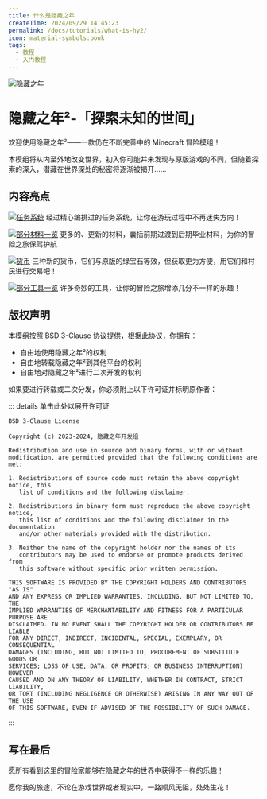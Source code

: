```yaml
---
title: 什么是隐藏之年
createTime: 2024/09/29 14:45:23
permalink: /docs/tutorials/what-is-hy2/
icon: material-symbols:book
tags:
  - 教程
  - 入门教程
---
```

[![隐藏之年](https://s11.ax1x.com/2024/02/16/pFGrHiQ.png)](https://imgse.com/i/pFGrHiQ)

# 隐藏之年²-「探索未知的世间」

欢迎使用隐藏之年²——一款仍在不断完善中的 Minecraft 冒险模组！

本模组将从内至外地改变世界，初入你可能并未发现与原版游戏的不同，但随着探索的深入，潜藏在世界深处的秘密将逐渐被揭开……

## 内容亮点

[![任务系统](https://s21.ax1x.com/2024/08/13/pApzJ9s.png)](https://imgse.com/i/pApzJ9s)
经过精心编排过的任务系统，让你在游玩过程中不再迷失方向！

[![部分材料一览](https://s21.ax1x.com/2024/08/13/pApz3NQ.png)](https://imgse.com/i/pApz3NQ)
更多的、更新的材料，囊括前期过渡到后期毕业材料，为你的冒险之旅保驾护航

[![货币](https://s21.ax1x.com/2024/08/13/pApz8hj.png)](https://imgse.com/i/pApz8hj)
三种新的货币，它们与原版的绿宝石等效，但获取更为方便，用它们和村民进行交易吧！

[![部分工具一览](https://s21.ax1x.com/2024/08/13/pApzY3n.png)](https://imgse.com/i/pApzY3n)
许多奇妙的工具，让你的冒险之旅增添几分不一样的乐趣！

## 版权声明

本模组按照 BSD 3-Clause 协议提供，根据此协议，你拥有：

- 自由地使用隐藏之年²的权利
- 自由地转载隐藏之年²到其他平台的权利
- 自由地对隐藏之年²进行二次开发的权利

如果要进行转载或二次分发，你必须附上以下许可证并标明原作者：

::: details 单击此处以展开许可证
```
BSD 3-Clause License

Copyright (c) 2023-2024, 隐藏之年开发组

Redistribution and use in source and binary forms, with or without
modification, are permitted provided that the following conditions are met:

1. Redistributions of source code must retain the above copyright notice, this
   list of conditions and the following disclaimer.

2. Redistributions in binary form must reproduce the above copyright notice,
   this list of conditions and the following disclaimer in the documentation
   and/or other materials provided with the distribution.

3. Neither the name of the copyright holder nor the names of its
   contributors may be used to endorse or promote products derived from
   this software without specific prior written permission.

THIS SOFTWARE IS PROVIDED BY THE COPYRIGHT HOLDERS AND CONTRIBUTORS "AS IS"
AND ANY EXPRESS OR IMPLIED WARRANTIES, INCLUDING, BUT NOT LIMITED TO, THE
IMPLIED WARRANTIES OF MERCHANTABILITY AND FITNESS FOR A PARTICULAR PURPOSE ARE
DISCLAIMED. IN NO EVENT SHALL THE COPYRIGHT HOLDER OR CONTRIBUTORS BE LIABLE
FOR ANY DIRECT, INDIRECT, INCIDENTAL, SPECIAL, EXEMPLARY, OR CONSEQUENTIAL
DAMAGES (INCLUDING, BUT NOT LIMITED TO, PROCUREMENT OF SUBSTITUTE GOODS OR
SERVICES; LOSS OF USE, DATA, OR PROFITS; OR BUSINESS INTERRUPTION) HOWEVER
CAUSED AND ON ANY THEORY OF LIABILITY, WHETHER IN CONTRACT, STRICT LIABILITY,
OR TORT (INCLUDING NEGLIGENCE OR OTHERWISE) ARISING IN ANY WAY OUT OF THE USE
OF THIS SOFTWARE, EVEN IF ADVISED OF THE POSSIBILITY OF SUCH DAMAGE.
```
:::

## 写在最后
愿所有看到这里的冒险家能够在隐藏之年的世界中获得不一样的乐趣！

愿你我的旅途，不论在游戏世界或者现实中，一路顺风无阻，处处生花！
